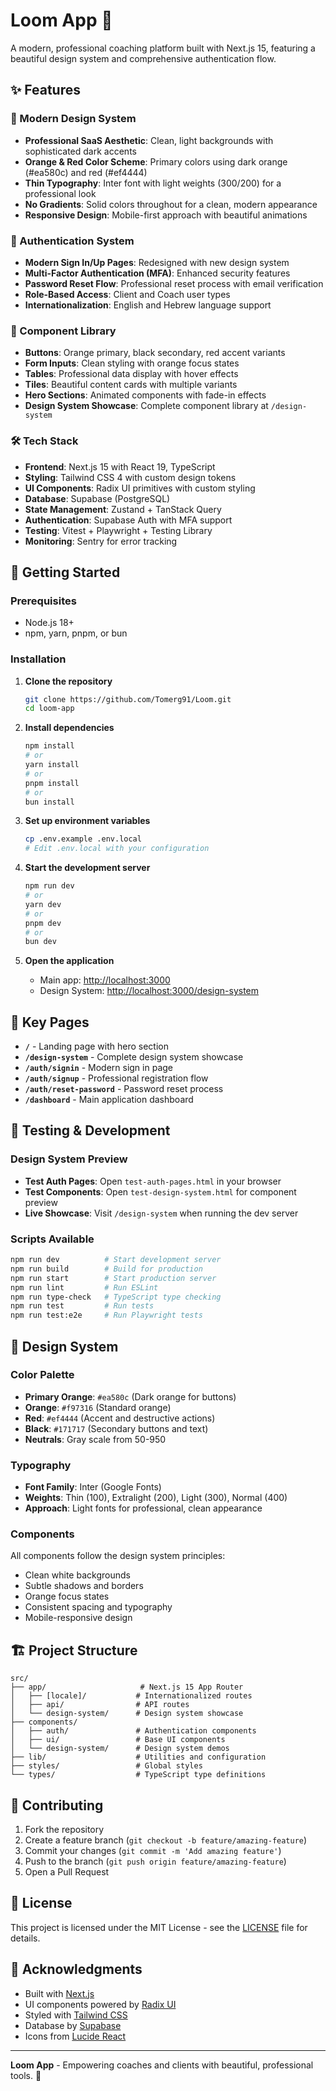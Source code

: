 # Loom App 🚀

A modern, professional coaching platform built with Next.js 15, featuring a beautiful design system and comprehensive authentication flow.

## ✨ Features

### 🎨 Modern Design System
- **Professional SaaS Aesthetic**: Clean, light backgrounds with sophisticated dark accents
- **Orange & Red Color Scheme**: Primary colors using dark orange (#ea580c) and red (#ef4444)
- **Thin Typography**: Inter font with light weights (300/200) for a professional look
- **No Gradients**: Solid colors throughout for a clean, modern appearance
- **Responsive Design**: Mobile-first approach with beautiful animations

### 🔐 Authentication System
- **Modern Sign In/Up Pages**: Redesigned with new design system
- **Multi-Factor Authentication (MFA)**: Enhanced security features
- **Password Reset Flow**: Professional reset process with email verification
- **Role-Based Access**: Client and Coach user types
- **Internationalization**: English and Hebrew language support

### 🧩 Component Library
- **Buttons**: Orange primary, black secondary, red accent variants
- **Form Inputs**: Clean styling with orange focus states
- **Tables**: Professional data display with hover effects
- **Tiles**: Beautiful content cards with multiple variants
- **Hero Sections**: Animated components with fade-in effects
- **Design System Showcase**: Complete component library at `/design-system`

### 🛠 Tech Stack
- **Frontend**: Next.js 15 with React 19, TypeScript
- **Styling**: Tailwind CSS 4 with custom design tokens
- **UI Components**: Radix UI primitives with custom styling
- **Database**: Supabase (PostgreSQL)
- **State Management**: Zustand + TanStack Query
- **Authentication**: Supabase Auth with MFA support
- **Testing**: Vitest + Playwright + Testing Library
- **Monitoring**: Sentry for error tracking

## 🚀 Getting Started

### Prerequisites
- Node.js 18+ 
- npm, yarn, pnpm, or bun

### Installation

1. **Clone the repository**
   ```bash
   git clone https://github.com/Tomerg91/Loom.git
   cd loom-app
   ```

2. **Install dependencies**
   ```bash
   npm install
   # or
   yarn install
   # or
   pnpm install
   # or
   bun install
   ```

3. **Set up environment variables**
   ```bash
   cp .env.example .env.local
   # Edit .env.local with your configuration
   ```

4. **Start the development server**
   ```bash
   npm run dev
   # or
   yarn dev
   # or
   pnpm dev
   # or
   bun dev
   ```

5. **Open the application**
   - Main app: [http://localhost:3000](http://localhost:3000)
   - Design System: [http://localhost:3000/design-system](http://localhost:3000/design-system)

## 🎯 Key Pages

- **`/`** - Landing page with hero section
- **`/design-system`** - Complete design system showcase
- **`/auth/signin`** - Modern sign in page
- **`/auth/signup`** - Professional registration flow
- **`/auth/reset-password`** - Password reset process
- **`/dashboard`** - Main application dashboard

## 🧪 Testing & Development

### Design System Preview
- **Test Auth Pages**: Open `test-auth-pages.html` in your browser
- **Test Components**: Open `test-design-system.html` for component preview
- **Live Showcase**: Visit `/design-system` when running the dev server

### Scripts Available
```bash
npm run dev          # Start development server
npm run build        # Build for production
npm run start        # Start production server
npm run lint         # Run ESLint
npm run type-check   # TypeScript type checking
npm run test         # Run tests
npm run test:e2e     # Run Playwright tests
```

## 🎨 Design System

### Color Palette
- **Primary Orange**: `#ea580c` (Dark orange for buttons)
- **Orange**: `#f97316` (Standard orange)
- **Red**: `#ef4444` (Accent and destructive actions)
- **Black**: `#171717` (Secondary buttons and text)
- **Neutrals**: Gray scale from 50-950

### Typography
- **Font Family**: Inter (Google Fonts)
- **Weights**: Thin (100), Extralight (200), Light (300), Normal (400)
- **Approach**: Light fonts for professional, clean appearance

### Components
All components follow the design system principles:
- Clean white backgrounds
- Subtle shadows and borders
- Orange focus states
- Consistent spacing and typography
- Mobile-responsive design

## 🏗 Project Structure

```
src/
├── app/                     # Next.js 15 App Router
│   ├── [locale]/           # Internationalized routes
│   ├── api/                # API routes
│   └── design-system/      # Design system showcase
├── components/
│   ├── auth/               # Authentication components
│   ├── ui/                 # Base UI components
│   └── design-system/      # Design system demos
├── lib/                    # Utilities and configuration
├── styles/                 # Global styles
└── types/                  # TypeScript type definitions
```

## 🤝 Contributing

1. Fork the repository
2. Create a feature branch (`git checkout -b feature/amazing-feature`)
3. Commit your changes (`git commit -m 'Add amazing feature'`)
4. Push to the branch (`git push origin feature/amazing-feature`)
5. Open a Pull Request

## 📄 License

This project is licensed under the MIT License - see the [LICENSE](LICENSE) file for details.

## 🙏 Acknowledgments

- Built with [Next.js](https://nextjs.org/)
- UI components powered by [Radix UI](https://www.radix-ui.com/)
- Styled with [Tailwind CSS](https://tailwindcss.com/)
- Database by [Supabase](https://supabase.com/)
- Icons from [Lucide React](https://lucide.dev/)

---

**Loom App** - Empowering coaches and clients with beautiful, professional tools. 🌟
